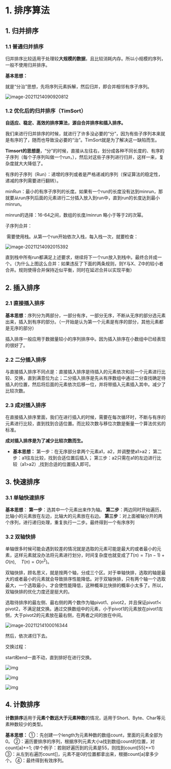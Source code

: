 # 1. 排序算法

## 1.  归并排序

### 1.1 普通归并排序

归并排序比较适用于处理较**大规模的数据**，且比较消耗内存。所以小规模的序列，一般不使用归并排序。

**基本思想：**

​	就是“分治”思想，先将序列元素拆解，然后归并，即合并相邻有序子序列。

![image-20211214090920812](算法img/image-20211214090920812-16394441631843.png)

### 1.2  优化后的归并排序（TimSort）

**自适应、稳定、高效的排序算法，源自合并排序和插入排序。**

我们来进行归并排序的时候，就进行了许多没必要的“分”，因为有些子序列本来就是有序的了，随而也导致没必要的“治”。TimSort就是为了解决这一缺陷而生。

**Timsort的思想是**，“分”的时候，直接从左往右，划分成各种不同长度的、有序的子序列（每个子序列叫做一个run，），然后对这些子序列进行归并，这样一来，复杂度就大大降低了。

有序的子序列（Run）：递增的序列或者是严格递减的序列（保证算法的稳定性，递减的序列需要进行翻转）。

minRun：最小的有序子序列的长度。如果有一个run的长度没有达到minrun，那就要从run序列后面的元素进行二分插入放入到run中，直到run的长度达到最小minrun。

minrun的选择：16-64之间，数组的长度/minrun 略小于等于2的次幂。

子序列合并：

​	需要使用栈。从第一个run开始依次入栈，每入栈一次，就要检查：

![image-20211214092015392](算法img/image-20211214092015392-16394448167344.png)

直到栈中所有run都满足上述要求，继续将下一个run放入到栈中。最终合并成一个。（为什么上图这么合并：如果违反了下面的两条规则，则Y与X、Z中的较小者合并。规则使得合并保持近似平衡，同时在延迟合并以实现平衡）



## 2.  插入排序

### 2.1 直接插入排序

**基本思想**：序列分为两部分，一部分有序，一部分无序，不断从无序的部分选元素出来，插入到有序的部分。（一开始是认为第一个元素是有序的部分，其他元素都是无序的部分）

插入排序一般应用于数据量较小的序列排序中。因为插入排序在小数组中已经表现的很好了。



### 2.2  二分插入排序

与直接插入排序不同点是：直接插入排序是待插入的元素依次和前一个元素进行比较、交换，直到满意位为止；二分插入排序是先从有序数组中通过二分查找确定待插入的位置，然后将后面的元素依次后移一位，并将带插入元素插入其中。减少了比较次数。



### 2.3  成对插入排序

在直接插入排序里面，我们在进行插入的时候，需要在每次循环时，不断与有序的元素进行比较，直到找到合适位置。而比较次数与移位次数是衡量一个算法优劣的标准。

**成对插入排序是为了减少比较次数而生。**

- **基本思想：**
  第一步：在无序部分拿两个元素a1，a2，并调整使a1>a2；
  第二步：a1往左比较，找到合适位置后插入；
  第三步：a2只需在a1的左边进行比较（a1>a2）,找到合适的位置插入即可。



## 3. 快速排序

### 3.1 单轴快速排序

**基本思想**：
**第一步**：选其中一个元素出来作为轴。
**第二步**：两边同时开始遍历，比轴小的元素放在左边，比轴大的元素放在右边。
**第三步**：对上面被轴分开的两个序列，进行递归处理，重复执行一二步。最终得到一个有序序列



### 3.2 双轴快排

单轴很多时候可能会遇到较差的情况就是选取的元素可能是最大的或者最小的元素，这样元素就没办法将元素进行划分，时间复杂度也就变成了$T(n) = T(n-1)+O(n), \quad T(n) = O(n^2)$​。

双轴快排，顾名思义，就是按两个轴，分成三个区。对于单轴快排，选取的轴是最大的或者最小的元素就会导致排序性能降低。对于双轴快排，只有两个轴一个选取最大，一个选取最小，才会使性能降低，这种概率比快排的概率小太多了。所以，双轴快排的优化力度还是挺大的。

选取待排序的最左侧、最右侧的两个数作为轴pivot1、pivot2，并且保证pivot1< pivot2，不满足就交换。通过交换数组中的元素，小于pivot1的元素放在pivot1左侧，大于pivot2的元素放在最右侧，在两者之间的放在中间。

![image-20211214100016344](算法img/image-20211214100016344-16394472180265.png)

然后，依次递归下去。

交换过程：

start和end一直不动，直到排好在进行交换。

![img](算法img/088ee177f0929cf8a764f4e97b224439.png)

![img](算法img/cbe9e855d2ee403463bf630e38e95998.png)

![img](算法img/94b039b1038c7ad006805aa7fbb0372d.png)



## 4.  计数排序

**计数排序**适用于**元素个数远大于元素种数**的情况，适用于Short、Byte、Char等元素种数较少的类型。

**基本思想：**
	①：先创建一个length为元素种数的数组count，里面的元素全部为0。
	②：遍历要排序的序列，根据序列元素大小a找到数组count的位置，对count[a]+=1;
	(举个例子：若刚好遍历到的元素是55，则找到count[55]+=1)
	③：从左到右遍历count[]，元素不是0的位置都拿出来，根据count[a]拿多少个。
	④：最终得到有效序列。
